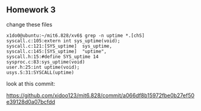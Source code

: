 ## Homework 3


change these files 

```
x1do0@ubuntu:~/mit6.828/xv6$ grep -n uptime *.[chS]
syscall.c:105:extern int sys_uptime(void);
syscall.c:121:[SYS_uptime]  sys_uptime,
syscall.c:145:[SYS_uptime]  "uptime",
syscall.h:15:#define SYS_uptime 14
sysproc.c:83:sys_uptime(void)
user.h:25:int uptime(void);
usys.S:31:SYSCALL(uptime)
```

look at this commit:

https://github.com/xidoo123/mit6.828/commit/a066df8b15972fbe0b27ef50e39128d0a07bcfdd
